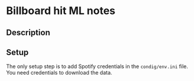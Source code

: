 # Billboard hit ML notes

## Description


## Setup
The only setup step is to add Spotify credentials in the `condig/env.ini` file.<br />
You need credentials to download the data.

